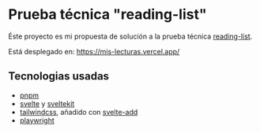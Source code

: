 # Prueba técnica "reading-list"

Éste proyecto es mi propuesta de solución a la prueba técnica [reading-list](https://github.com/midudev/pruebas-tecnicas/tree/main/pruebas/01-reading-list).

Está desplegado en:
https://mis-lecturas.vercel.app/

## Tecnologias usadas
- [pnpm](https://pnpm.io/)
- [svelte](https://svelte.dev/) y [sveltekit](https://kit.svelte.dev/)
- [tailwindcss](https://tailwindcss.com/), añadido con [svelte-add](https://github.com/svelte-add/tailwindcss)
- [playwright](https://playwright.dev/)